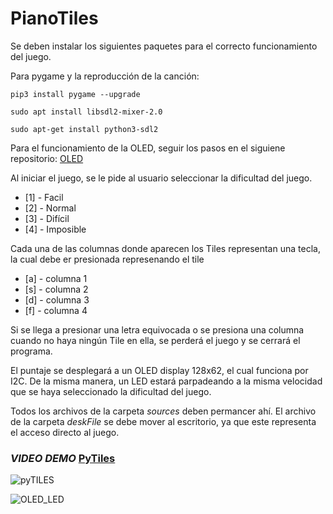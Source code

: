 # PianoTiles

Se deben instalar los siguientes paquetes para el correcto funcionamiento del juego.

Para pygame y la reproducción de la canción:
```
pip3 install pygame --upgrade

sudo apt install libsdl2-mixer-2.0

sudo apt-get install python3-sdl2
```

Para el funcionamiento de la OLED, seguir los pasos en el siguiene repositorio: [OLED](https://github.com/selfbg/pyMOD-OLED)

Al iniciar el juego, se le pide al usuario seleccionar la dificultad del juego. 
* [1] - Facil
* [2] - Normal
* [3] - Difícil
* [4] - Imposible

Cada una de las columnas donde aparecen los Tiles representan una tecla, la cual debe er presionada represenando el tile
* [a] - columna 1
* [s] - columna 2
* [d] - columna 3
* [f] - columna 4

Si se llega a presionar una letra equivocada o se presiona una columna cuando no haya ningún Tile en ella, se perderá el juego y se cerrará el programa.

El puntaje se desplegará a un OLED display 128x62, el cual funciona por I2C. De la misma manera, un LED estará parpadeando a la misma velocidad que se haya seleccionado la dificultad del juego.

Todos los archivos de la carpeta *sources* deben permancer ahí.
El archivo de la carpeta *deskFile* se debe mover al escritorio, ya que este representa el acceso directo al juego.

### _VIDEO DEMO_ [PyTiles](https://youtu.be/mjjx0b9AaOU)

![pyTILES](https://user-images.githubusercontent.com/70683976/120878150-26a89400-c580-11eb-8ae9-b24986b29e4a.png)

![OLED_LED](https://user-images.githubusercontent.com/70683976/120878548-db43b500-c582-11eb-80eb-77deeb0b1b3e.jpg)

